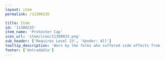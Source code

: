 ```yaml
---
layout: item
permalink: /11300235

title: Item
id: '11300235'
item_name: 'Protester Cap'
icon_url: 'item/icon/11300033.png'
sub_header: ['Requires Level 23', 'Gender: All']
tooltip_description: 'Worn by the folks who suffered side effects from a Goldus Pharmaceutical drug. They want the world to know the truth!'
footer: ['Untradable']
---
```

